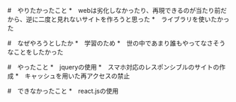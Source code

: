 #　やりたかったこと
*　webは劣化しなかったり、再現できるのが当たり前だから、逆に二度と見れないサイトを作ろうと思った
*　ライブラリを使いたかった

#　なぜやろうとしたか
*　学習のため
*　世の中であまり誰もやってなさそうなことをしたかった

#　やったこと
*　jqueryの使用
*　スマホ対応のレスポンシブルのサイトの作成
*　キャッシュを用いた再アクセスの禁止

#　できなかったこと
*　react.jsの使用
